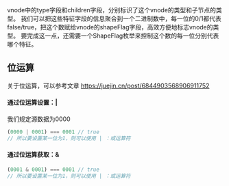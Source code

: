 vnode中的type字段和children字段，分别标识了这个vnode的类型和子节点的类型。
我们可以把这些特征字段的信息聚合到一个二进制数中，每一位的0/1都代表false/true，把这个数赋给vnode的shapeFlag字段，高效方便地标志vnode的类型。
要完成这一点，还需要一个ShapeFlag枚举来控制这个数的每一位分别代表哪个特征。

## 位运算
关于位运算，可以参考文章 https://juejin.cn/post/6844903568906911752
#### 通过位运算设置：|
我们规定源数据为0000
```ts
(0000 | 0001) === 0001 // true
// 所以要设置某一位为1，则可以使用 | ：或运算符
```
#### 通过位运算获取：& 
```ts
(0001 & 0001) === 0001 // true
// 所以要设置某一位为1，则可以使用 | ：或运算符
```
